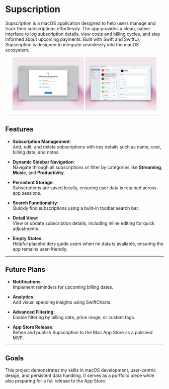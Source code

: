 # Supscription

Supscription is a macOS application designed to help users manage and track their subscriptions effortlessly. The app provides a clean, native interface to log subscription details, view costs and billing cycles, and stay informed about upcoming payments. Built with Swift and SwiftUI, Supscription is designed to integrate seamlessly into the macOS ecosystem.

<p align="center">
  <img src="Screenshots/screenshot1.png" width="45%" />
  <img src="Screenshots/screenshot2.png" width="45%" />
</p>

---

## **Features**

- **Subscription Management**:  
  Add, edit, and delete subscriptions with key details such as name, cost, billing date, and notes.
  
- **Dynamic Sidebar Navigation**:  
  Navigate through all subscriptions or filter by categories like **Streaming**, **Music**, and **Productivity**.

- **Persistent Storage**:  
  Subscriptions are saved locally, ensuring user data is retained across app sessions.

- **Search Functionality**:  
  Quickly find subscriptions using a built-in toolbar search bar.

- **Detail View**:  
  View or update subscription details, including inline editing for quick adjustments.

- **Empty States**:  
  Helpful placeholders guide users when no data is available, ensuring the app remains user-friendly.

---

## **Future Plans**

- **Notifications**:  
  Implement reminders for upcoming billing dates.

- **Analytics**:  
  Add visual spending insights using SwiftCharts.

- **Advanced Filtering**:  
  Enable filtering by billing date, price range, or custom tags.

- **App Store Release**:  
  Refine and publish Supscription to the Mac App Store as a polished MVP.

---

## **Goals**

This project demonstrates my skills in macOS development, user-centric design, and persistent data handling. It serves as a portfolio piece while also preparing for a full release to the App Store.
